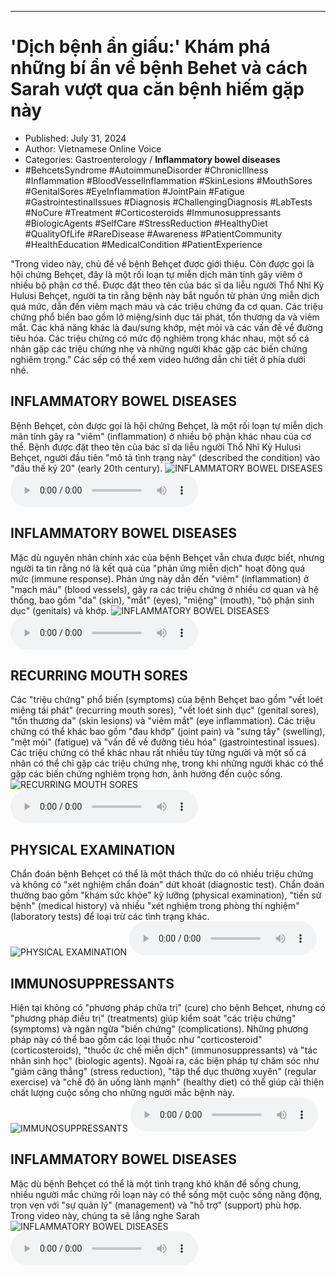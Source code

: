
---

# \'Dịch bệnh ẩn giấu:\' Khám phá những bí ẩn về bệnh Behet và cách Sarah vượt qua căn bệnh hiếm gặp này

- Published: July 31, 2024
- Author: Vietnamese Online Voice
- Categories: Gastroenterology / **Inflammatory bowel diseases**
- #BehcetsSyndrome #AutoimmuneDisorder #ChronicIllness #Inflammation #BloodVesselInflammation #SkinLesions #MouthSores #GenitalSores #EyeInflammation #JointPain #Fatigue #GastrointestinalIssues #Diagnosis #ChallengingDiagnosis #LabTests #NoCure #Treatment #Corticosteroids #Immunosuppressants #BiologicAgents #SelfCare #StressReduction #HealthyDiet #QualityOfLife #RareDisease #Awareness #PatientCommunity #HealthEducation #MedicalCondition #PatientExperience

"Trong video này, chủ đề về bệnh Behçet được giới thiệu. Còn được gọi là hội chứng Behçet, đây là một rối loạn tự miễn dịch mãn tính gây viêm ở nhiều bộ phận cơ thể. Được đặt theo tên của bác sĩ da liễu người Thổ Nhĩ Kỳ Hulusi Behçet, người ta tin rằng bệnh này bắt nguồn từ phản ứng miễn dịch quá mức, dẫn đến viêm mạch máu và các triệu chứng đa cơ quan. Các triệu chứng phổ biến bao gồm lở miệng/sinh dục tái phát, tổn thương da và viêm mắt. Các khả năng khác là đau/sưng khớp, mệt mỏi và các vấn đề về đường tiêu hóa. Các triệu chứng có mức độ nghiêm trọng khác nhau, một số cá nhân gặp các triệu chứng nhẹ và những người khác gặp các biến chứng nghiêm trọng." Các sếp có thể xem video hướng dẫn chi tiết ở phía dưới nhé.


## INFLAMMATORY BOWEL DISEASES

Bệnh Behçet, còn được gọi là hội chứng Behçet, là một rối loạn tự miễn dịch mãn tính gây ra "viêm" (inflammation) ở nhiều bộ phận khác nhau của cơ thể. Bệnh được đặt theo tên của bác sĩ da liễu người Thổ Nhĩ Kỳ Hulusi Behçet, người đầu tiên "mô tả tình trạng này" (described the condition) vào "đầu thế kỷ 20" (early 20th century).
![INFLAMMATORY BOWEL DISEASES](https://http-archiver-apis-production-80.schnworks.com/storage/images/transitions/2024-07-31/transition--21389787363-Montserrat-Bold-303F9F.jpg)
<audio controls>
    <source src="https://http-archiver-apis-production-80.schnworks.com/storage/storage/audio/file-739589107.mp3" type="audio/mpeg">
</audio>



## INFLAMMATORY BOWEL DISEASES

Mặc dù nguyên nhân chính xác của bệnh Behçet vẫn chưa được biết, nhưng người ta tin rằng nó là kết quả của "phản ứng miễn dịch" hoạt động quá mức (immune response). Phản ứng này dẫn đến "viêm" (inflammation) ở "mạch máu" (blood vessels), gây ra các triệu chứng ở nhiều cơ quan và hệ thống, bao gồm "da" (skin), "mắt" (eyes), "miệng" (mouth), "bộ phận sinh dục" (genitals) và khớp.
![INFLAMMATORY BOWEL DISEASES](https://http-archiver-apis-production-80.schnworks.com/storage/images/transitions/2024-07-31/transition--16824771953-Montserrat-Medium-4A148C.jpg)
<audio controls>
    <source src="https://http-archiver-apis-production-80.schnworks.com/storage/storage/audio/file-6513092449.mp3" type="audio/mpeg">
</audio>



## RECURRING MOUTH SORES

Các "triệu chứng" phổ biến (symptoms) của bệnh Behçet bao gồm "vết loét miệng tái phát" (recurring mouth sores), "vết loét sinh dục" (genital sores), "tổn thương da" (skin lesions) và "viêm mắt" (eye inflammation). Các triệu chứng có thể khác bao gồm "đau khớp" (joint pain) và "sưng tấy" (swelling), "mệt mỏi" (fatigue) và "vấn đề về đường tiêu hóa" (gastrointestinal issues). Các triệu chứng có thể khác nhau rất nhiều tùy từng người và một số cá nhân có thể chỉ gặp các triệu chứng nhẹ, trong khi những người khác có thể gặp các biến chứng nghiêm trọng hơn, ảnh hưởng đến cuộc sống.
![RECURRING MOUTH SORES](https://http-archiver-apis-production-80.schnworks.com/storage/images/transitions/2024-07-31/transition-8775948137-Montserrat-Black-512DA8.jpg)
<audio controls>
    <source src="https://http-archiver-apis-production-80.schnworks.com/storage/storage/audio/file-40929942751.mp3" type="audio/mpeg">
</audio>



## PHYSICAL EXAMINATION

Chẩn đoán bệnh Behçet có thể là một thách thức do có nhiều triệu chứng và không có "xét nghiệm chẩn đoán" dứt khoát (diagnostic test). Chẩn đoán thường bao gồm "khám sức khỏe" kỹ lưỡng (physical examination), "tiền sử bệnh" (medical history) và nhiều "xét nghiệm trong phòng thí nghiệm" (laboratory tests) để loại trừ các tình trạng khác.
![PHYSICAL EXAMINATION](https://http-archiver-apis-production-80.schnworks.com/storage/images/transitions/2024-07-31/transition-25708111581-Montserrat-ExtraBold-4A148C.jpg)
<audio controls>
    <source src="https://http-archiver-apis-production-80.schnworks.com/storage/storage/audio/file-17712439419.mp3" type="audio/mpeg">
</audio>



## IMMUNOSUPPRESSANTS

Hiện tại không có "phương pháp chữa trị" (cure) cho bệnh Behçet, nhưng có "phương pháp điều trị" (treatments) giúp kiểm soát "các triệu chứng" (symptoms) và ngăn ngừa "biến chứng" (complications). Những phương pháp này có thể bao gồm các loại thuốc như "corticosteroid" (corticosteroids), "thuốc ức chế miễn dịch" (immunosuppressants) và "tác nhân sinh học" (biologic agents). Ngoài ra, các biện pháp tự chăm sóc như "giảm căng thẳng" (stress reduction), "tập thể dục thường xuyên" (regular exercise) và "chế độ ăn uống lành mạnh" (healthy diet) có thể giúp cải thiện chất lượng cuộc sống cho những người mắc bệnh này.
![IMMUNOSUPPRESSANTS](https://http-archiver-apis-production-80.schnworks.com/storage/images/transitions/2024-07-31/transition--12766707612-Montserrat-ExtraBold-004895.jpg)
<audio controls>
    <source src="https://http-archiver-apis-production-80.schnworks.com/storage/storage/audio/file-11572131450.mp3" type="audio/mpeg">
</audio>



## INFLAMMATORY BOWEL DISEASES

Mặc dù bệnh Behçet có thể là một tình trạng khó khăn để sống chung, nhiều người mắc chứng rối loạn này có thể sống một cuộc sống năng động, trọn vẹn với "sự quản lý" (management) và "hỗ trợ" (support) phù hợp. Trong video này, chúng ta sẽ lắng nghe Sarah
![INFLAMMATORY BOWEL DISEASES](https://http-archiver-apis-production-80.schnworks.com/storage/images/transitions/2024-07-31/transition--6679159801-Montserrat-SemiBold-9C27B0.jpg)
<audio controls>
    <source src="https://http-archiver-apis-production-80.schnworks.com/storage/storage/audio/file-42697055991.mp3" type="audio/mpeg">
</audio>

